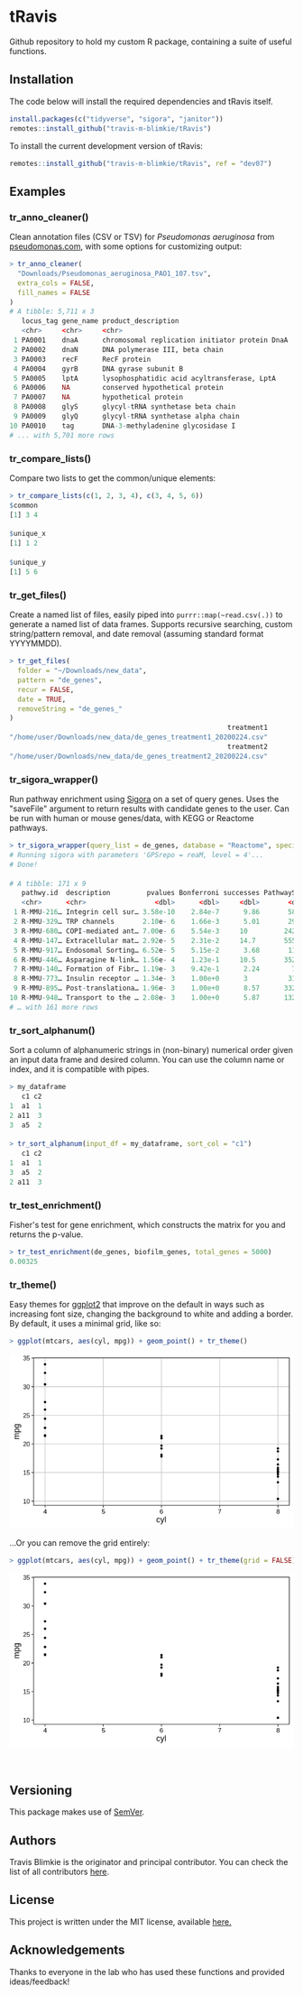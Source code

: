 
# **tRavis**

Github repository to hold my custom R package, containing a suite of useful
functions.

## Installation
The code below will install the required dependencies and tRavis itself.
```r
install.packages(c("tidyverse", "sigora", "janitor"))
remotes::install_github("travis-m-blimkie/tRavis")
```

To install the current development version of tRavis:
```r
remotes::install_github("travis-m-blimkie/tRavis", ref = "dev07")
```

## Examples

### tr_anno_cleaner()
Clean annotation files (CSV or TSV) for *Pseudomonas aeruginosa* from
[pseudomonas.com](pseudomonas.com), with some options for customizing output:
```r
> tr_anno_cleaner(
  "Downloads/Pseudomonas_aeruginosa_PAO1_107.tsv",
  extra_cols = FALSE, 
  fill_names = FALSE
)
# A tibble: 5,711 x 3
   locus_tag gene_name product_description                           
   <chr>     <chr>     <chr>                                         
 1 PA0001    dnaA      chromosomal replication initiator protein DnaA
 2 PA0002    dnaN      DNA polymerase III, beta chain                
 3 PA0003    recF      RecF protein                                  
 4 PA0004    gyrB      DNA gyrase subunit B                          
 5 PA0005    lptA      lysophosphatidic acid acyltransferase, LptA   
 6 PA0006    NA        conserved hypothetical protein                
 7 PA0007    NA        hypothetical protein                          
 8 PA0008    glyS      glycyl-tRNA synthetase beta chain             
 9 PA0009    glyQ      glycyl-tRNA synthetase alpha chain            
10 PA0010    tag       DNA-3-methyladenine glycosidase I             
# ... with 5,701 more rows
```


### tr_compare_lists()
Compare two lists to get the common/unique elements:
```r
> tr_compare_lists(c(1, 2, 3, 4), c(3, 4, 5, 6))
$common
[1] 3 4

$unique_x
[1] 1 2

$unique_y
[1] 5 6
```

### tr_get_files()
Create a named list of files, easily piped into `purrr::map(~read.csv(.))` to
generate a named list of data frames. Supports recursive searching, custom
string/pattern removal, and date removal (assuming standard format YYYYMMDD).
```r
> tr_get_files(
  folder = "~/Downloads/new_data",
  pattern = "de_genes", 
  recur = FALSE, 
  date = TRUE, 
  removeString = "de_genes_"
)
                                                      treatment1 
"/home/user/Downloads/new_data/de_genes_treatment1_20200224.csv" 
                                                      treatment2 
"/home/user/Downloads/new_data/de_genes_treatment2_20200224.csv" 
```

### tr_sigora_wrapper()
Run pathway enrichment using [Sigora]() on a set of query genes. Uses the
"saveFile" argument to return results with candidate genes to the user. Can be
run with human or mouse genes/data, with KEGG or Reactome pathways.
```r
> tr_sigora_wrapper(query_list = de_genes, database = "Reactome", species = "mouse")
# Running sigora with parameters 'GPSrepo = reaM, level = 4'...
# Done!

# A tibble: 171 x 9
   pathwy.id  description         pvalues Bonferroni successes PathwaySize      N sample.size genes            
   <chr>      <chr>                 <dbl>      <dbl>     <dbl>       <dbl>  <dbl>       <dbl> <chr>            
 1 R-MMU-216… Integrin cell sur… 3.58e-10    2.84e-7      9.86       587.  5.13e5        342. Jam2;Icam2;Itgax…
 2 R-MMU-329… TRP channels       2.10e- 6    1.66e-3      5.01       299.  5.13e5        342. Trpc4;Trpv4;Mcol…
 3 R-MMU-680… COPI-mediated ant… 7.00e- 6    5.54e-3     10         2424.  5.13e5        342. Cog4;Dctn6;Cope;…
 4 R-MMU-147… Extracellular mat… 2.92e- 5    2.31e-2     14.7       5556.  5.13e5        342. Serpinh1;Adam8;F…
 5 R-MMU-917… Endosomal Sorting… 6.52e- 5    5.15e-2      3.68       113.  5.13e5        342. Vps4a;Vps36;Vps3…
 6 R-MMU-446… Asparagine N-link… 1.56e- 4    1.23e-1     10.5       3522.  5.13e5        342. Amfr;Alg6;St6gal…
 7 R-MMU-140… Formation of Fibr… 1.19e- 3    9.42e-1      2.24        75.4 5.13e5        342. F3;Tfpi;Serpine2 
 8 R-MMU-773… Insulin receptor … 1.34e- 3    1.00e+0      3          318.  5.13e5        342. Atp6v1b2;Atp6v0d…
 9 R-MMU-895… Post-translationa… 1.96e- 3    1.00e+0      8.57      3320.  5.13e5        342. Cyr61;Rcn1;Penk;…
10 R-MMU-948… Transport to the … 2.08e- 3    1.00e+0      5.87      1320.  5.13e5        342. Man1a;B4galt4;Tr…
# … with 161 more rows
```

### tr_sort_alphanum()
Sort a column of alphanumeric strings in (non-binary) numerical order given an
input data frame and desired column. You can use the column name or index, and
it is compatible with pipes.
```r
> my_dataframe
   c1 c2
1  a1  1
2 a11  3
3  a5  2

> tr_sort_alphanum(input_df = my_dataframe, sort_col = "c1")
   c1 c2
1  a1  1
3  a5  2
2 a11  3
```

### tr_test_enrichment()
Fisher's test for gene enrichment, which constructs the matrix for you and
returns the p-value.
```r
> tr_test_enrichment(de_genes, biofilm_genes, total_genes = 5000)
0.00325
```

### tr_theme()
Easy themes for [ggplot2](https://ggplot2.tidyverse.org/) that improve on
the default in ways such as increasing font size, changing the background to 
white and adding a border. By default, it uses a minimal grid, like so:
```r
> ggplot(mtcars, aes(cyl, mpg)) + geom_point() + tr_theme()
```
![](man/figures/tr_theme_wGrid.png)


...Or you can remove the grid entirely:
```r
> ggplot(mtcars, aes(cyl, mpg)) + geom_point() + tr_theme(grid = FALSE)
```
![](man/figures/tr_theme_noGrid.png)

<br>

## Versioning
This package makes use of [SemVer](https://semver.org/).

## Authors

Travis Blimkie is the originator and principal contributor. You can check the
list of all contributors [here](https://github.com/travis-m-blimkie/tRavis/graphs/contributors).

## License
This project is written under the MIT license, available
[here.](https://github.com/travis-m-blimkie/tRavis/blob/master/LICENSE)

## Acknowledgements
Thanks to everyone in the lab who has used these functions and provided
ideas/feedback!
